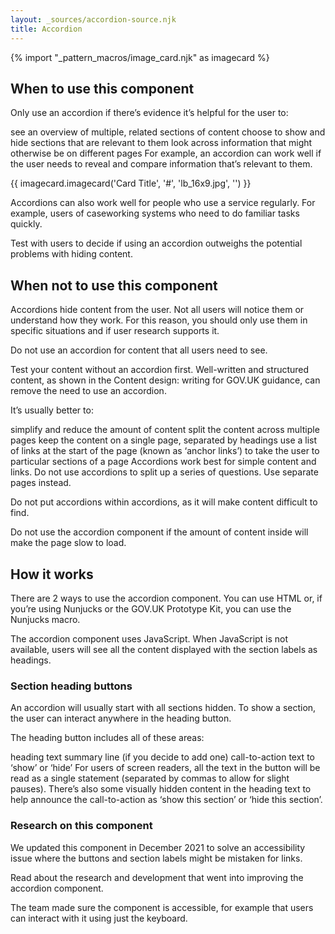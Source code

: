 ```yaml
---
layout: _sources/accordion-source.njk
title: Accordion
---
```


{% import "_pattern_macros/image_card.njk" as imagecard %}

## When to use this component

Only use an accordion if there’s evidence it’s helpful for the user to:

see an overview of multiple, related sections of content
choose to show and hide sections that are relevant to them
look across information that might otherwise be on different pages
For example, an accordion can work well if the user needs to reveal and compare information that’s relevant to them.

{{ imagecard.imagecard('Card Title', '#', 'lb_16x9.jpg', '') }}

Accordions can also work well for people who use a service regularly. For example, users of caseworking systems who need to do familiar tasks quickly.

Test with users to decide if using an accordion outweighs the potential problems with hiding content.

## When not to use this component

Accordions hide content from the user. Not all users will notice them or understand how they work. For this reason, you should only use them in specific situations and if user research supports it.

Do not use an accordion for content that all users need to see.

Test your content without an accordion first. Well-written and structured content, as shown in the Content design: writing for GOV.UK guidance, can remove the need to use an accordion.

It’s usually better to:

simplify and reduce the amount of content
split the content across multiple pages
keep the content on a single page, separated by headings
use a list of links at the start of the page (known as ‘anchor links’) to take the user to particular sections of a page
Accordions work best for simple content and links. Do not use accordions to split up a series of questions. Use separate pages instead.

Do not put accordions within accordions, as it will make content difficult to find.

Do not use the accordion component if the amount of content inside will make the page slow to load.

## How it works

There are 2 ways to use the accordion component. You can use HTML or, if you’re using Nunjucks or the GOV.UK Prototype Kit, you can use the Nunjucks macro.

The accordion component uses JavaScript. When JavaScript is not available, users will see all the content displayed with the section labels as headings.

### Section heading buttons

An accordion will usually start with all sections hidden. To show a section, the user can interact anywhere in the heading button.

The heading button includes all of these areas:

heading text
summary line (if you decide to add one)
call-to-action text to ‘show’ or ‘hide’
For users of screen readers, all the text in the button will be read as a single statement (separated by commas to allow for slight pauses). There’s also some visually hidden content in the heading text to help announce the call-to-action as ‘show this section’ or ‘hide this section’.

### Research on this component

We updated this component in December 2021 to solve an accessibility issue where the buttons and section labels might be mistaken for links.

Read about the research and development that went into improving the accordion component.

The team made sure the component is accessible, for example that users can interact with it using just the keyboard.


